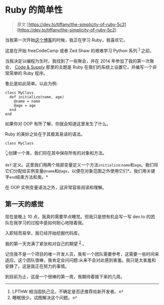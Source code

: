# Ruby 的简单性

> 原文:[https://dev.to/tiffany/the-simplicity-of-ruby-5c2](https://dev.to/tiffany/the-simplicity-of-ruby-5c2)

当我第一次开始[这个博客](https://tiffanywhite.tech)的时候，我正在学习 Ruby，我喜欢它。

这是在开始 freeCodeCamp 或者 Zed Shaw 的艰难学习 Python 系列 <sup id="fnref-2681-1">[1](#fn-2681-1)</sup> 之前。

当我决定以编程为生时，我找到了一些聚会，并在 2014 年参加了我的第一次聚会， [Code & Supply](https://codeandsupply.co/) 那里的主题是 Ruby 在我们的系统上设置它，并编写一个非常简单的 Ruby 程序。

鲁比是如此简单。以此为例:

```
class MyClass
  def initialize(name, age)
    @name = name
    @age = age
  end
end 
```

如果你对 OOP 有所了解，你就会知道这里发生了什么。

Ruby 的美妙之处在于其极其易读的语法。

```
class MyClass 
```

👆创建一个类，我们将在其中保存所有的对象和方法。

`def`:定义。这里我们用两个局部变量定义一个方法`initialize`:`name`和`age`。我们将它们分配给实例变量`@name`和`@age`，以便在对象范围之外使用它们*。我们用关键字`end`结束方法和类。*

在 OOP 实例变量语法之外，这非常容易阅读和理解。

## 第一天的感觉

现在是晚上 10 点，我真的需要早点睡觉。但我只是想有机会写一写 dev.to 的团队在我学习的过程中是如何耐心地陪着我。

入职轻而易举，我已经开始挖掘代码库。

我的第一天充满了紧张和对自己的期望 <sup id="fnref-2681-2">[2](#fn-2681-2)</sup> 。

记住我不是一个项目的唯一开发人员，我有一个团队需要参考，这需要一些时间来适应。这个团队很棒，我肯定会问问题:从来不会对此感到害羞。我只是太害羞和安静了。这是我正在努力的事情。

到目前为止，这是一个很棒的第一周，我期待着接下来的几周。

* * *

1.  LPTHW 相当固执己见，不确定是否还推荐给新开发者。↩
2.  睡眠很少。试图解决这个问题。↩